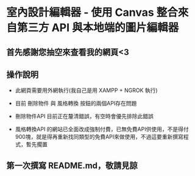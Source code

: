 # 室內設計編輯器 - 使用 Canvas 整合來自第三方 API 與本地端的圖片編輯器

## 首先感謝您抽空來查看我的網頁<3
## 操作說明
- 此網頁需要用外網執行(我自己是用 XAMPP + NGROK 執行)

- 目前 刪除物件 與 風格轉換 按鈕的兩個API存在問題
- 刪除物件API 目前正在釐清錯誤，有空時會優先排除此錯誤
- 風格轉換API 的網站已全面改成強制付費，已無免費API供使用，不是得付900塊，就是得再重新找同類型的免費API來做使用，不過這要重新撰寫程式，暫先擱置

## 第一次撰寫 README.md，敬請見諒
